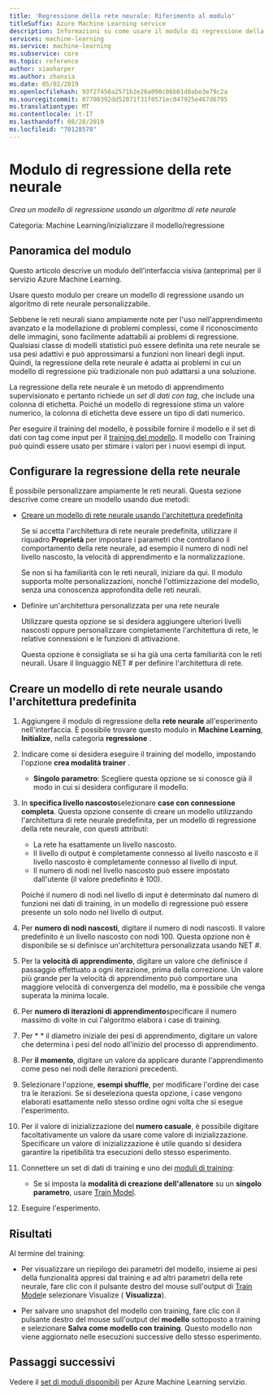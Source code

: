 ```yaml
---
title: 'Regressione della rete neurale: Riferimento al modulo'
titleSuffix: Azure Machine Learning service
description: Informazioni su come usare il modulo di regressione della rete neurale nel servizio Azure Machine Learning per creare un modello di regressione usando un algoritmo di rete neurale personalizzabile.
services: machine-learning
ms.service: machine-learning
ms.subservice: core
ms.topic: reference
author: xiaoharper
ms.author: zhanxia
ms.date: 05/02/2019
ms.openlocfilehash: 93f27458a2571b2e26a090c06b01d8abe3e79c2a
ms.sourcegitcommit: 07700392dd52071f31f0571ec847925e467d6795
ms.translationtype: MT
ms.contentlocale: it-IT
ms.lasthandoff: 08/28/2019
ms.locfileid: "70128578"
---
```

# <a name="neural-network-regression-module"></a>Modulo di regressione della rete neurale

*Crea un modello di regressione usando un algoritmo di rete neurale*  
  
 Categoria: Machine Learning/inizializzare il modello/regressione
  
## <a name="module-overview"></a>Panoramica del modulo  

Questo articolo descrive un modulo dell'interfaccia visiva (anteprima) per il servizio Azure Machine Learning.

Usare questo modulo per creare un modello di regressione usando un algoritmo di rete neurale personalizzabile.
  
 Sebbene le reti neurali siano ampiamente note per l'uso nell'apprendimento avanzato e la modellazione di problemi complessi, come il riconoscimento delle immagini, sono facilmente adattabili ai problemi di regressione. Qualsiasi classe di modelli statistici può essere definita una rete neurale se usa pesi adattivi e può approssimarsi a funzioni non lineari degli input. Quindi, la regressione della rete neurale è adatta ai problemi in cui un modello di regressione più tradizionale non può adattarsi a una soluzione.
  
 La regressione della rete neurale è un metodo di apprendimento supervisionato e pertanto richiede un *set di dati con tag*, che include una colonna di etichetta. Poiché un modello di regressione stima un valore numerico, la colonna di etichetta deve essere un tipo di dati numerico.  
  
 Per eseguire il training del modello, è possibile fornire il modello e il set di dati con tag come input per il [training del modello](./train-model.md). Il modello con Training può quindi essere usato per stimare i valori per i nuovi esempi di input.  
  
## <a name="configure-neural-network-regression"></a>Configurare la regressione della rete neurale 

È possibile personalizzare ampiamente le reti neurali. Questa sezione descrive come creare un modello usando due metodi:
  
+ [Creare un modello di rete neurale usando l'architettura predefinita](#bkmk_DefaultArchitecture)  
  
    Se si accetta l'architettura di rete neurale predefinita, utilizzare il riquadro **Proprietà** per impostare i parametri che controllano il comportamento della rete neurale, ad esempio il numero di nodi nel livello nascosto, la velocità di apprendimento e la normalizzazione.

    Se non si ha familiarità con le reti neurali, iniziare da qui. Il modulo supporta molte personalizzazioni, nonché l'ottimizzazione del modello, senza una conoscenza approfondita delle reti neurali. 

+ Definire un'architettura personalizzata per una rete neurale 

    Utilizzare questa opzione se si desidera aggiungere ulteriori livelli nascosti oppure personalizzare completamente l'architettura di rete, le relative connessioni e le funzioni di attivazione.
    
    Questa opzione è consigliata se si ha già una certa familiarità con le reti neurali. Usare il linguaggio NET # per definire l'architettura di rete.  

##  <a name="bkmk_DefaultArchitecture"></a>Creare un modello di rete neurale usando l'architettura predefinita
  
1.  Aggiungere il modulo di regressione della **rete neurale** all'esperimento nell'interfaccia. È possibile trovare questo modulo in **Machine Learning**, **Initialize**, nella categoria **regressione** . 
  
2. Indicare come si desidera eseguire il training del modello, impostando l'opzione **crea modalità trainer** .  
  
    -   **Singolo parametro**: Scegliere questa opzione se si conosce già il modo in cui si desidera configurare il modello.  

3.  In **specifica livello nascosto**selezionare **case con connessione completa**. Questa opzione consente di creare un modello utilizzando l'architettura di rete neurale predefinita, per un modello di regressione della rete neurale, con questi attributi:  
  
    + La rete ha esattamente un livello nascosto.
    + Il livello di output è completamente connesso al livello nascosto e il livello nascosto è completamente connesso al livello di input.
    + Il numero di nodi nel livello nascosto può essere impostato dall'utente (il valore predefinito è 100).  
  
    Poiché il numero di nodi nel livello di input è determinato dal numero di funzioni nei dati di training, in un modello di regressione può essere presente un solo nodo nel livello di output.  
  
4. Per **numero di nodi nascosti**, digitare il numero di nodi nascosti. Il valore predefinito è un livello nascosto con nodi 100. Questa opzione non è disponibile se si definisce un'architettura personalizzata usando NET #.
  
5.  Per la **velocità di apprendimento**, digitare un valore che definisce il passaggio effettuato a ogni iterazione, prima della correzione. Un valore più grande per la velocità di apprendimento può comportare una maggiore velocità di convergenza del modello, ma è possibile che venga superata la minima locale.

6.  Per **numero di iterazioni di apprendimento**specificare il numero massimo di volte in cui l'algoritmo elabora i case di training.

7.  Per * * il diametro iniziale dei pesi di apprendimento, digitare un valore che determina i pesi del nodo all'inizio del processo di apprendimento.

8.  Per **il momento**, digitare un valore da applicare durante l'apprendimento come peso nei nodi delle iterazioni precedenti.

10. Selezionare l'opzione, **esempi shuffle**, per modificare l'ordine dei case tra le iterazioni. Se si deseleziona questa opzione, i case vengono elaborati esattamente nello stesso ordine ogni volta che si esegue l'esperimento.
  
11. Per il valore di inizializzazione del **numero casuale**, è possibile digitare facoltativamente un valore da usare come valore di inizializzazione. Specificare un valore di inizializzazione è utile quando si desidera garantire la ripetibilità tra esecuzioni dello stesso esperimento.
  
13. Connettere un set di dati di training e uno dei [moduli di training](module-reference.md): 
  
    -   Se si imposta la **modalità di creazione dell'allenatore** su un **singolo parametro**, usare [Train Model](./train-model.md).  
  
   
14. Eseguire l'esperimento.  

## <a name="results"></a>Risultati

Al termine del training:

+ Per visualizzare un riepilogo dei parametri del modello, insieme ai pesi della funzionalità appresi dal training e ad altri parametri della rete neurale, fare clic con il pulsante destro del mouse sull'output di [Train Model](./train-model.md)e selezionare Visualize ( **Visualizza**).  

+ Per salvare uno snapshot del modello con training, fare clic con il pulsante destro del mouse sull'output del **modello** sottoposto a training e selezionare **Salva come modello con training**. Questo modello non viene aggiornato nelle esecuzioni successive dello stesso esperimento.


## <a name="next-steps"></a>Passaggi successivi

Vedere il [set di moduli disponibili](module-reference.md) per Azure Machine Learning servizio. 